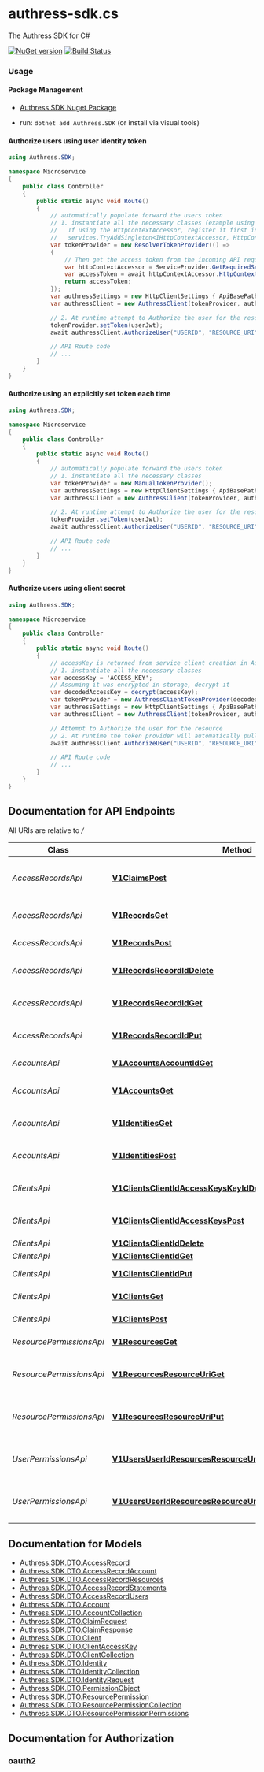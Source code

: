 # authress-sdk.cs
The Authress SDK for C#

[![NuGet version](https://badge.fury.io/nu/Authress.Sdk.svg)](https://badge.fury.io/nu/Authress.Sdk)
[![Build Status](https://travis-ci.com/authress/authress-sdk.cs.svg?branch=master)](https://travis-ci.com/authress/authress-sdk.cs)


### Usage

#### Package Management
* [Authress.SDK Nuget Package](https://www.nuget.org/packages/Authress.SDK)

* run: `dotnet add Authress.SDK` (or install via visual tools)

#### Authorize users using user identity token
```csharp
using Authress.SDK;

namespace Microservice
{
    public class Controller
    {
        public static async void Route()
        {
            // automatically populate forward the users token
            // 1. instantiate all the necessary classes (example using ASP.NET or MVC, but any function works)
            //   If using the HttpContextAccessor, register it first inside the application root
            //   services.TryAddSingleton<IHttpContextAccessor, HttpContextAccessor>();
            var tokenProvider = new ResolverTokenProvider(() =>
            {
                // Then get the access token from the incoming API request and return it
                var httpContextAccessor = ServiceProvider.GetRequiredService<IHttpContextAccessor>();
                var accessToken = await httpContextAccessor.HttpContext.GetTokenAsync("Bearer", "access_token");
                return accessToken;
            });
            var authressSettings = new HttpClientSettings { ApiBasePath = "https://DOMAIN.api.authress.io", };
            var authressClient = new AuthressClient(tokenProvider, authressSettings);

            // 2. At runtime attempt to Authorize the user for the resource
            tokenProvider.setToken(userJwt);
            await authressClient.AuthorizeUser("USERID", "RESOURCE_URI", "PERMISSION");

            // API Route code
            // ...
        }
    }
}
```

#### Authorize using an explicitly set token each time
```csharp
using Authress.SDK;

namespace Microservice
{
    public class Controller
    {
        public static async void Route()
        {
            // automatically populate forward the users token
            // 1. instantiate all the necessary classes
            var tokenProvider = new ManualTokenProvider();
            var authressSettings = new HttpClientSettings { ApiBasePath = "https://DOMAIN.api.authress.io", };
            var authressClient = new AuthressClient(tokenProvider, authressSettings);

            // 2. At runtime attempt to Authorize the user for the resource
            tokenProvider.setToken(userJwt);
            await authressClient.AuthorizeUser("USERID", "RESOURCE_URI", "PERMISSION");

            // API Route code
            // ...
        }
    }
}
```

#### Authorize users using client secret
```csharp
using Authress.SDK;

namespace Microservice
{
    public class Controller
    {
        public static async void Route()
        {
            // accessKey is returned from service client creation in Authress UI
            // 1. instantiate all the necessary classes
            var accessKey = 'ACCESS_KEY';
            // Assuming it was encrypted in storage, decrypt it
            var decodedAccessKey = decrypt(accessKey);
            var tokenProvider = new AuthressClientTokenProvider(decodedAccessKey);
            var authressSettings = new HttpClientSettings { ApiBasePath = "https://DOMAIN.api.authress.io", };
            var authressClient = new AuthressClient(tokenProvider, authressSettings);

            // Attempt to Authorize the user for the resource
            // 2. At runtime the token provider will automatically pull the token forward
            await authressClient.AuthorizeUser("USERID", "RESOURCE_URI", "PERMISSION");

            // API Route code
            // ...
        }
    }
}
```

<a name="documentation-for-api-endpoints"></a>
## Documentation for API Endpoints

All URIs are relative to */*

Class | Method | HTTP request | Description
------------ | ------------- | ------------- | -------------
*AccessRecordsApi* | [**V1ClaimsPost**](docs/AccessRecordsApi.md#v1claimspost) | **POST** /v1/claims | Claim a resource by an allowed user
*AccessRecordsApi* | [**V1RecordsGet**](docs/AccessRecordsApi.md#v1recordsget) | **GET** /v1/records | Get all account records.
*AccessRecordsApi* | [**V1RecordsPost**](docs/AccessRecordsApi.md#v1recordspost) | **POST** /v1/records | Create a new access record
*AccessRecordsApi* | [**V1RecordsRecordIdDelete**](docs/AccessRecordsApi.md#v1recordsrecordiddelete) | **DELETE** /v1/records/{recordId} | Deletes an access record.
*AccessRecordsApi* | [**V1RecordsRecordIdGet**](docs/AccessRecordsApi.md#v1recordsrecordidget) | **GET** /v1/records/{recordId} | Get an access record for the account.
*AccessRecordsApi* | [**V1RecordsRecordIdPut**](docs/AccessRecordsApi.md#v1recordsrecordidput) | **PUT** /v1/records/{recordId} | Update an access record.
*AccountsApi* | [**V1AccountsAccountIdGet**](docs/AccountsApi.md#v1accountsaccountidget) | **GET** /v1/accounts/{accountId} | Get account information.
*AccountsApi* | [**V1AccountsGet**](docs/AccountsApi.md#v1accountsget) | **GET** /v1/accounts | Get all accounts user has access to
*AccountsApi* | [**V1IdentitiesGet**](docs/AccountsApi.md#v1identitiesget) | **GET** /v1/identities | Get all linked identities for this account.
*AccountsApi* | [**V1IdentitiesPost**](docs/AccountsApi.md#v1identitiespost) | **POST** /v1/identities | Link a new account identity.
*ClientsApi* | [**V1ClientsClientIdAccessKeysKeyIdDelete**](docs/ClientsApi.md#v1clientsclientidaccesskeyskeyiddelete) | **DELETE** /v1/clients/{clientId}/access-keys/{keyId} | Remove an access key for a client
*ClientsApi* | [**V1ClientsClientIdAccessKeysPost**](docs/ClientsApi.md#v1clientsclientidaccesskeyspost) | **POST** /v1/clients/{clientId}/access-keys | Request a new access key
*ClientsApi* | [**V1ClientsClientIdDelete**](docs/ClientsApi.md#v1clientsclientiddelete) | **DELETE** /v1/clients/{clientId} | Delete a client
*ClientsApi* | [**V1ClientsClientIdGet**](docs/ClientsApi.md#v1clientsclientidget) | **GET** /v1/clients/{clientId} | Get a client.
*ClientsApi* | [**V1ClientsClientIdPut**](docs/ClientsApi.md#v1clientsclientidput) | **PUT** /v1/clients/{clientId} | Update a client
*ClientsApi* | [**V1ClientsGet**](docs/ClientsApi.md#v1clientsget) | **GET** /v1/clients | Get clients collection
*ClientsApi* | [**V1ClientsPost**](docs/ClientsApi.md#v1clientspost) | **POST** /v1/clients | Create a new client.
*ResourcePermissionsApi* | [**V1ResourcesGet**](docs/ResourcePermissionsApi.md#v1resourcesget) | **GET** /v1/resources | List resource configurations
*ResourcePermissionsApi* | [**V1ResourcesResourceUriGet**](docs/ResourcePermissionsApi.md#v1resourcesresourceuriget) | **GET** /v1/resources/{resourceUri} | Get a resource permissions object.
*ResourcePermissionsApi* | [**V1ResourcesResourceUriPut**](docs/ResourcePermissionsApi.md#v1resourcesresourceuriput) | **PUT** /v1/resources/{resourceUri} | Update a resource permissions object.
*UserPermissionsApi* | [**V1UsersUserIdResourcesResourceUriPermissionsGet**](docs/UserPermissionsApi.md#v1usersuseridresourcesresourceuripermissionsget) | **GET** /v1/users/{userId}/resources/{resourceUri}/permissions | Get the permissions a user has to a resource.
*UserPermissionsApi* | [**V1UsersUserIdResourcesResourceUriPermissionsPermissionGet**](docs/UserPermissionsApi.md#v1usersuseridresourcesresourceuripermissionspermissionget) | **GET** /v1/users/{userId}/resources/{resourceUri}/permissions/{permission} | Check to see if a user has permissions to a resource.

<a name="documentation-for-models"></a>
## Documentation for Models

 - [Authress.SDK.DTO.AccessRecord](docs/AccessRecord.md)
 - [Authress.SDK.DTO.AccessRecordAccount](docs/AccessRecordAccount.md)
 - [Authress.SDK.DTO.AccessRecordResources](docs/AccessRecordResources.md)
 - [Authress.SDK.DTO.AccessRecordStatements](docs/AccessRecordStatements.md)
 - [Authress.SDK.DTO.AccessRecordUsers](docs/AccessRecordUsers.md)
 - [Authress.SDK.DTO.Account](docs/Account.md)
 - [Authress.SDK.DTO.AccountCollection](docs/AccountCollection.md)
 - [Authress.SDK.DTO.ClaimRequest](docs/ClaimRequest.md)
 - [Authress.SDK.DTO.ClaimResponse](docs/ClaimResponse.md)
 - [Authress.SDK.DTO.Client](docs/Client.md)
 - [Authress.SDK.DTO.ClientAccessKey](docs/ClientAccessKey.md)
 - [Authress.SDK.DTO.ClientCollection](docs/ClientCollection.md)
 - [Authress.SDK.DTO.Identity](docs/Identity.md)
 - [Authress.SDK.DTO.IdentityCollection](docs/IdentityCollection.md)
 - [Authress.SDK.DTO.IdentityRequest](docs/IdentityRequest.md)
 - [Authress.SDK.DTO.PermissionObject](docs/PermissionObject.md)
 - [Authress.SDK.DTO.ResourcePermission](docs/ResourcePermission.md)
 - [Authress.SDK.DTO.ResourcePermissionCollection](docs/ResourcePermissionCollection.md)
 - [Authress.SDK.DTO.ResourcePermissionPermissions](docs/ResourcePermissionPermissions.md)

<a name="documentation-for-authorization"></a>
## Documentation for Authorization

<a name="oauth2"></a>
### oauth2





